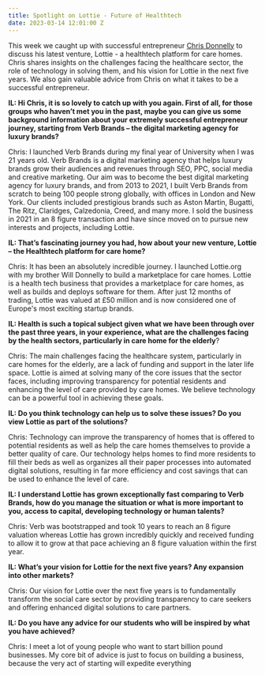 ```yaml
---
title: Spotlight on Lottie - Future of Healthtech
date: 2023-03-14 12:01:00 Z
---
```


This week we caught up with successful entrepreneur [Chris Donnelly](https://www.linkedin.com/in/donnellychris) to discuss his latest venture, Lottie - a healthtech platform for care homes. Chris shares insights on the challenges facing the healthcare sector, the role of technology in solving them, and his vision for Lottie in the next five years. We also gain valuable advice from Chris on what it takes to be a successful entrepreneur.


**IL: Hi Chris, it is so lovely to catch up with you again. First of all, for those groups who haven’t met you in the past, maybe you can give us some background information about your extremely successful entrepreneur journey, starting from Verb Brands – the digital marketing agency for luxury brands?**

Chris: I launched Verb Brands during my final year of University when I was 21 years old. Verb Brands is a digital marketing agency that helps luxury brands grow their audiences and revenues through SEO, PPC, social media and creative marketing. Our aim was to become the best digital marketing agency for luxury brands, and from 2013 to 2021, I built Verb Brands from scratch to being 100 people strong globally, with offices in London and New York. Our clients included prestigious brands such as Aston Martin, Bugatti, The Ritz, Claridges, Calzedonia, Creed, and many more. I sold the business in 2021 in an 8 figure transaction and have since moved on to pursue new interests and projects, including Lottie.

**IL: That’s fascinating journey you had, how about your new venture, Lottie – the Healthtech platform for care home?**

Chris: It has been an absolutely incredible journey. I launched Lottie.org with my brother Will Donnelly to build a marketplace for care homes. Lottie is a health tech business that provides a marketplace for care homes, as well as builds and deploys software for them. After just 12 months of trading, Lottie was valued at £50 million and is now considered one of Europe's most exciting startup brands.

**IL: Health is such a topical subject given what we have been through over the past three years, in your experience, what are the challenges facing by the health sectors, particularly in care home for the elderly**?

Chris: The main challenges facing the healthcare system, particularly in care homes for the elderly, are a lack of funding and support in the later life space. Lottie is aimed at solving many of the core issues that the sector faces, including improving transparency for potential residents and enhancing the level of care provided by care homes. We believe technology can be a powerful tool in achieving these goals.

**IL: Do you think technology can help us to solve these issues? Do you view Lottie as part of the solutions?**

Chris: Technology can improve the transparency of homes that is offered to potential residents as well as help the care homes themselves to provide a better quality of care. Our technology helps homes to find more residents to fill their beds as well as organizes all their paper processes into automated digital solutions, resulting in far more efficiency and cost savings that can be used to enhance the level of care.

**IL: I understand Lottie has grown exceptionally fast comparing to Verb Brands, how do you manage the situation or what is more important to you, access to capital, developing technology or human talents?**

Chris: Verb was bootstrapped and took 10 years to reach an 8 figure valuation whereas Lottie has grown incredibly quickly and received funding to allow it to grow at that pace achieving an 8 figure valuation within the first year.

**IL: What’s your vision for Lottie for the next five years? Any expansion into other markets?**

Chris: Our vision for Lottie over the next five years is to fundamentally transform the social care sector by providing transparency to care seekers and offering enhanced digital solutions to care partners.

**IL: Do you have any advice for our students who will be inspired by what you have achieved?**

Chris: I meet a lot of young people who want to start billion pound businesses. My core bit of advice is just to focus on building a business, because the very act of starting will expedite everything